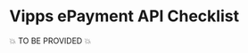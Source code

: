 <!-- START_METADATA
---
title: Checklist
sidebar_position: 20
---
END_METADATA -->

# Vipps ePayment API Checklist


💥 TO BE PROVIDED 💥